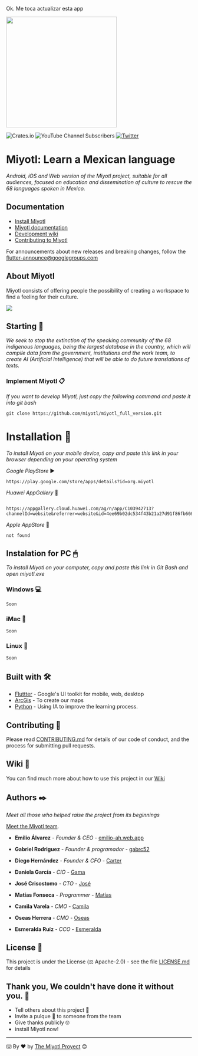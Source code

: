 Ok. Me toca actualizar esta app
 
 <img width="300" height="300" src="https://github.com/miyotl/miyotl_full_version/blob/main/assets/3.0x/icon-full-new.png">
</p>

![Crates.io](https://img.shields.io/crates/l/rustc-serialize?label=LICENSE)
![YouTube Channel Subscribers](https://img.shields.io/youtube/channel/subscribers/UC1xNNKPlRotin_aJ1kW2pkQ?label=Miyotl&style=social)
[![Twitter](https://img.shields.io/twitter/follow/MiyotlApp.svg?style=social&label=@MiyotlApp)](https://twitter.com/MiyotlApp)



# Miyotl: Learn a Mexican language

_Android, iOS and Web version of the Miyotl project, suitable for all audiences, focused on education and dissemination of culture to rescue the 68 languages spoken in Mexico._

## Documentation

* [Install Miyotl](https://miyotl.org/)
* [Miyotl documentation](https://www.overleaf.com/read/wkbnjtkbckhp)
* [Development wiki](https://github.com/miyotl/miyotl/wiki)
* [Contributing to Miyotl](https://github.com/miyotl_full_version/CONTRIBUTING.md)

For announcements about new releases and breaking changes, follow the
[flutter-announce@googlegroups.com](https://groups.google.com/g/miyotl_announcements)

## About Miyotl

Miyotl consists of offering people the possibility of creating a workspace to find a feeling for their culture.

 <img src="https://github.com/miyotl/miyotl_full_version/blob/main/assets/banner.jpg">
</p>

## Starting 🚀

_We seek to stop the extinction of the speaking community of the 68 indigenous languages, being the largest database in the country, which will compile data from the government, institutions and the work team, to create AI (Artificial Intelligence) that will be able to do future translations of texts._
### Implement Miyotl 📋

_If you want to develop Miyotl, just copy the following command and paste it into git bash_

```
git clone https://github.com/miyotl/miyotl_full_version.git
```

# Installation 🔧

_To install Miyotl on your mobile device, copy and paste this link in your browser depending on your operating system_

_Google PlayStore_ ▶

```
https://play.google.com/store/apps/details?id=org.miyotl
```

_Huawei AppGallery_  📱

```

https://appgallery.cloud.huawei.com/ag/n/app/C103942713?channelId=website&referrer=website&id=4ee69b02dc534f43b21a27d91f86fb60&s=600B6CDB46042B4E9E0D47333B46F6FD46D10C56855FB900AB908E2FE3BB5A74&detailType=0&v=
```
_Apple AppStore_ 🍎

```
not found
```

## Instalation for PC 🖱

_To install Miyotl on your computer, copy and paste this link in Git Bash and open miyotl.exe_

### Windows 💻

```
Soon
```

### iMac 🍎

```
Soon
```

### Linux 🐧

```
Soon
```
## Built with 🛠️

* [Fluttter](https://flutter.dev/) - Google's UI toolkit for mobile, web, desktop
* [ArcGis](https://www.arcgis.com/index.html) - To create our maps
* [Python](https://www.python.org/) - Using IA to improve the learning process.

## Contributing 🦾

Please read [CONTRIBUTING.md](https://gist.github.com/villanuevand/xxxxxx) for details of our code of conduct, and the process for submitting pull requests.

## Wiki 📖

You can find much more about how to use this project in our [Wiki](https://github.com/miyotl/miyotl/wiki)

## Authors ✒️

_Meet all those who helped raise the project from its beginnings_

[Meet the Miyotl team](https://miyotl.org/acerca_de/).

* **Emilio Álvarez** - *Founder & CEO* - [emilio-ah.web.app](https://emilio-ah.web.app)

* **Gabriel Rodriguez** - *Founder & programador* - [gabrc52](https://github.com/gabrc52)

* **Diego Hernández** - *Founder & CFO* - [Carter](https://github.com/Carter-Dieguino)

* **Daniela García** - *CIO* - [Gama](https://www.instagram.com/lagamitavella/)

* **José Crisostomo** - *CTO* - [José](https://github.com/simplekjl)

* **Matías Fonseca** - *Programmer* - [Matías](https://github.com/Matiasfons)

* **Camila Varela** - *CMO* - [Camila](https://www.instagram.com/mi_lennn/)

* **Oseas Herrera** - *CMO* - [Oseas](https://www.instagram.com/oseas_hf/)

* **Esmeralda Ruíz** - *CCO* - [Esmeralda](https://www.instagram.com/esmeraldaruizmart_11/)


## License 📄

This project is under the License (⚖ Apache-2.0) - see the file [LICENSE.md](LICENSE.md) for details

## Thank you, We couldn't have done it without you. 🎁

* Tell others about this project 📢
* Invite a pulque 🍺 to someone from the team
* Give thanks publicly 🤓
* install Miyotl now!

---
⌨️ By ❤️ by [The Miyotl Proyect](https://github.com/miyotl) 😊

